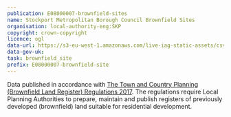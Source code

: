 ```yaml
---
publication: E08000007-brownfield-sites
name: Stockport Metropolitan Borough Council Brownfield Sites
organisation: local-authority-eng:SKP
copyright: crown-copyright
licence: ogl
data-url: https://s3-eu-west-1.amazonaws.com/live-iag-static-assets/csv/stockport_brownfieldregister_2017-12-21_rev1.csv
data-gov-uk: 
task: brownfield_site
prefix: E08000007-brownfield-site
---
```


Data published in accordance with [The Town and Country Planning (Brownfield Land Register) Regulations 2017](http://www.legislation.gov.uk/uksi/2017/403/contents/made).
The regulations require Local Planning Authorities to prepare, maintain and publish registers of previously developed (brownfield) land suitable for residential development.

